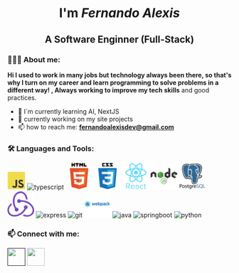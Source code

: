<div align="center">
  
  # I'm _Fernando_ _Alexis_ 
  
</div>
<div align ="center">
  
## A Software Enginner (Full-Stack)

</div>

### 🙋🏻‍♂️ About me:

**Hi I used to work in many jobs but technology always been there, so that's why I turn on my career and learn programming to **solve problems in a different way!** , Always working to improve my tech skills** and good practices.

-  🌱 I´m currently learning AI, NextJS
-  🚀 currently working on my site projects
-  📫 how to reach me: **fernandoalexisdev@gmail.com**


### 🛠️ Languages and Tools:
<div>
<img src="https://raw.githubusercontent.com/devicons/devicon/master/icons/javascript/javascript-original.svg" alt="javascript" width="40" height="40"/>
<img src="https://upload.wikimedia.org/wikipedia/commons/thumb/4/4c/Typescript_logo_2020.svg/2048px-Typescript_logo_2020.svg.png" alt="typescript" width="40" height="40"/>
<img src="https://raw.githubusercontent.com/devicons/devicon/master/icons/html5/html5-original-wordmark.svg" alt="html5" width="60" height="60"/> 
<img src="https://raw.githubusercontent.com/devicons/devicon/master/icons/css3/css3-original-wordmark.svg" alt="css3" width="60" height="60"/>
<img src="https://raw.githubusercontent.com/devicons/devicon/master/icons/react/react-original-wordmark.svg" alt="react" width="60" height="60"/>
<img src="https://raw.githubusercontent.com/devicons/devicon/master/icons/nodejs/nodejs-original-wordmark.svg" alt="nodejs" width="60" height="60"/> 
<img src="https://raw.githubusercontent.com/devicons/devicon/master/icons/postgresql/postgresql-original-wordmark.svg" alt="postgresql" width="60" height="60"/> 
<img src="https://raw.githubusercontent.com/devicons/devicon/master/icons/redux/redux-original.svg" alt="redux" width="60" height="60"/> 
<img src="https://miro.medium.com/v2/resize:fit:365/1*Jr3NFSKTfQWRUyjblBSKeg.png" alt="express" width="60" height="60" /> 
<img src="https://www.vectorlogo.zone/logos/git-scm/git-scm-icon.svg" alt="git" width="60" height="60"/> 
<img src="https://raw.githubusercontent.com/devicons/devicon/d00d0969292a6569d45b06d3f350f463a0107b0d/icons/webpack/webpack-original-wordmark.svg" alt="webpack" width="60" height="60"/>
<img src="https://1000marcas.net/wp-content/uploads/2020/11/Java-logo.png" alt="java" width="60" height="60"/>
<img src="https://statics.cdn.200lab.io/2024/11/spring-boot-la-gi.png" alt="springboot" width="60" height="60"/>
 <img src="https://www.fullstackpython.com/img/logos/py.png" alt="python" width="60" height="60"/>

  </div>

### 📫 Connect with me:
<a href= '' target=”_blank”/><img src="https://upload.wikimedia.org/wikipedia/commons/thumb/4/4e/Mail_%28iOS%29.svg/2048px-Mail_%28iOS%29.svg.png" width="40" height="40"></a>
<a href= 'https://www.linkedin.com/in/fernando-alexis-hernandez/' target=”_blank”/><img src="https://upload.wikimedia.org/wikipedia/commons/thumb/c/ca/LinkedIn_logo_initials.png/640px-LinkedIn_logo_initials.png" width="40" height="40"></a>


